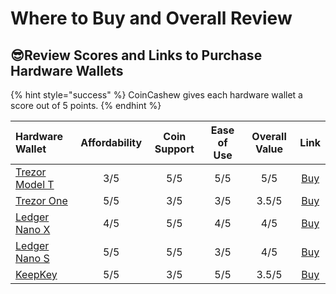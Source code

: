 # Where to Buy and Overall Review

## 😎Review Scores and Links to Purchase Hardware Wallets

{% hint style="success" %}
CoinCashew gives each hardware wallet a score out of 5 points.
{% endhint %}

| Hardware Wallet | Affordability | Coin Support | Ease of Use | Overall Value | Link |
| :--- | :---: | :---: | :---: | :---: | :---: |
| [Trezor Model T](https://shop.trezor.io/product/trezor-model-t) | 3/5 | 5/5 | 5/5 | 5/5 | [Buy](https://shop.trezor.io/product/trezor-model-t) |
| [Trezor One](https://shop.trezor.io/product/trezor-one-white) | 5/5 | 3/5 | 3/5 | 3.5/5 | [Buy](https://shop.trezor.io/product/trezor-one-white) |
| [Ledger Nano X](https://shop.ledger.com/pages/ledger-nano-x) | 4/5 | 5/5 | 4/5 | 4/5 | [Buy](https://shop.ledger.com/pages/ledger-nano-x) |
| [Ledger Nano S](https://shop.ledger.com/products/ledger-nano-s) | 5/5 | 5/5 | 3/5 | 4/5 | [Buy](https://shop.ledger.com/products/ledger-nano-s) |
| [KeepKey](https://keepkey.myshopify.com/cart/93506207758:1?channel=buy_button) | 5/5 | 3/5 | 5/5 | 3.5/5 | [Buy](https://keepkey.myshopify.com/cart/93506207758:1?channel=buy_button) |

